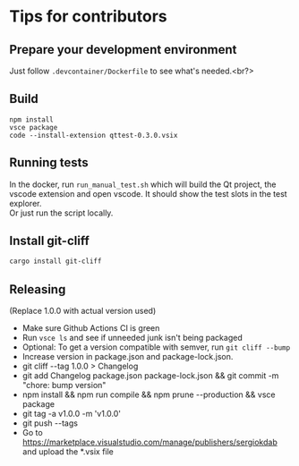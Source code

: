 # Tips for contributors

## Prepare your development environment

Just follow `.devcontainer/Dockerfile` to see what's needed.<br?>

## Build

```
npm install
vsce package
code --install-extension qttest-0.3.0.vsix
```

## Running tests

In the docker, run `run_manual_test.sh` which will build the Qt project, the vscode extension
and open vscode. It should show the test slots in the test explorer.<br>
Or just run the script locally.


## Install git-cliff

```bash
cargo install git-cliff
```

## Releasing

(Replace 1.0.0 with actual version used)

- Make sure Github Actions CI is green
- Run `vsce ls` and see if unneeded junk isn't being packaged
- Optional: To get a version compatible with semver, run `git cliff --bump`
- Increase version in package.json and package-lock.json.
- git cliff --tag 1.0.0 > Changelog
- git add Changelog package.json package-lock.json && git commit -m "chore: bump version"
- npm install && npm run compile && npm prune --production && vsce package
- git tag -a v1.0.0 -m 'v1.0.0'
- git push --tags
- Go to   https://marketplace.visualstudio.com/manage/publishers/sergiokdab and upload the *.vsix file
